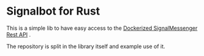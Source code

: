 # Signalbot for Rust

This is a simple lib to have easy access to the [Dockerized SignalMessenger Rest API](https://github.com/bbernhard/signal-cli-rest-api) .

The repository is split in the library itself and example use of it.

